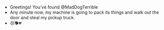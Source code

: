 - Greetings! You've found @MadDogTerrible
- Any minute now, my machine is going to pack its things and walk out the door and steal my pickup truck.
- 😠🐕💔
